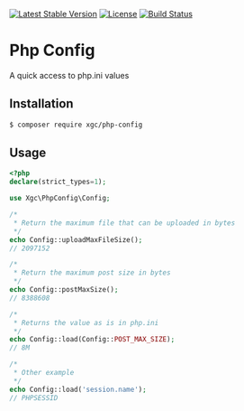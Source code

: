 [![Latest Stable Version](https://poser.pugx.org/xgc/php-config/v/stable)](https://packagist.org/packages/xgc/php-config)
[![License](https://poser.pugx.org/xgc/php-config/license)](https://packagist.org/packages/xgc/php-config)
[![Build Status](https://travis-ci.org/xgc1986/php-config.svg?branch=master)](https://travis-ci.org/xgc1986/php-config)

# Php Config

A quick access to php.ini values

## Installation

```bash
$ composer require xgc/php-config
```

## Usage

```php
<?php
declare(strict_types=1);

use Xgc\PhpConfig\Config;

/*
 * Return the maximum file that can be uploaded in bytes
 */
echo Config::uploadMaxFileSize();
// 2097152

/*
 * Return the maximum post size in bytes
 */
echo Config::postMaxSize();
// 8388608

/*
 * Returns the value as is in php.ini
 */
echo Config::load(Config::POST_MAX_SIZE);
// 8M

/*
 * Other example
 */
echo Config::load('session.name');
// PHPSESSID

```
